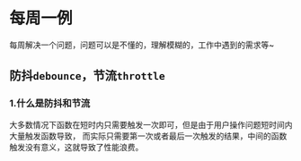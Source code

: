 # 每周一例
每周解决一个问题，问题可以是不懂的，理解模糊的，工作中遇到的需求等~

## 防抖`debounce`，节流`throttle`
### 1.什么是防抖和节流
大多数情况下函数在短时内只需要触发一次即可，但是由于用户操作问题短时间内大量触发函数导致，
而实际只需要第一次或者最后一次触发的结果，中间的函数触发没有意义，这就导致了性能浪费。
